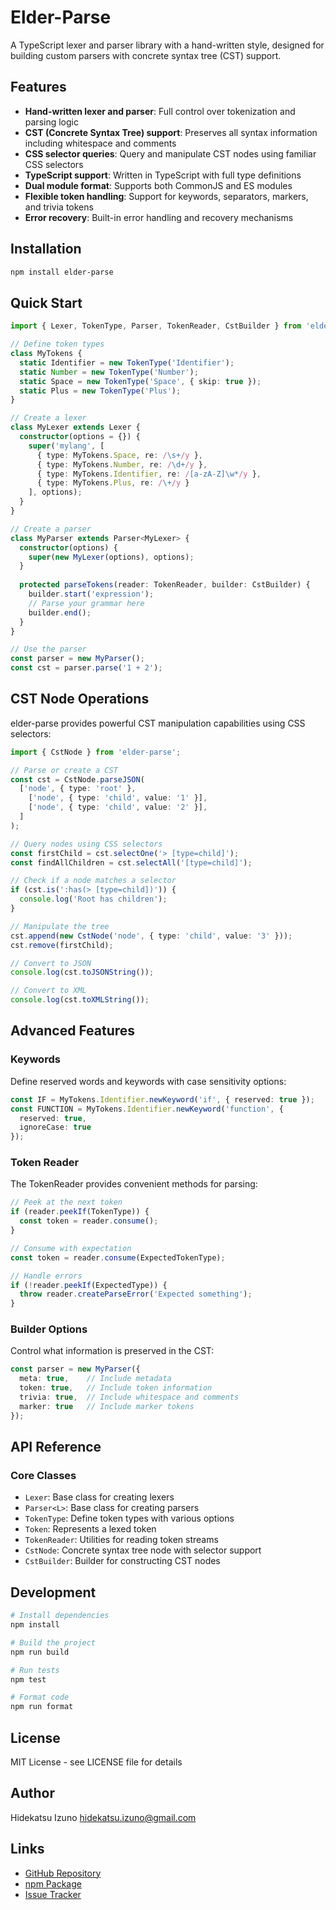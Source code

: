 <!--
npm run format
npm run test

npm run version:minor:alpha
npm run release:alpha

npm run version:patch
npm run release
-->

# Elder-Parse

A TypeScript lexer and parser library with a hand-written style, designed for building custom parsers with concrete syntax tree (CST) support.

## Features

- **Hand-written lexer and parser**: Full control over tokenization and parsing logic
- **CST (Concrete Syntax Tree) support**: Preserves all syntax information including whitespace and comments
- **CSS selector queries**: Query and manipulate CST nodes using familiar CSS selectors
- **TypeScript support**: Written in TypeScript with full type definitions
- **Dual module format**: Supports both CommonJS and ES modules
- **Flexible token handling**: Support for keywords, separators, markers, and trivia tokens
- **Error recovery**: Built-in error handling and recovery mechanisms

## Installation

```bash
npm install elder-parse
```

## Quick Start

```typescript
import { Lexer, TokenType, Parser, TokenReader, CstBuilder } from 'elder-parse';

// Define token types
class MyTokens {
  static Identifier = new TokenType('Identifier');
  static Number = new TokenType('Number');
  static Space = new TokenType('Space', { skip: true });
  static Plus = new TokenType('Plus');
}

// Create a lexer
class MyLexer extends Lexer {
  constructor(options = {}) {
    super('mylang', [
      { type: MyTokens.Space, re: /\s+/y },
      { type: MyTokens.Number, re: /\d+/y },
      { type: MyTokens.Identifier, re: /[a-zA-Z]\w*/y },
      { type: MyTokens.Plus, re: /\+/y }
    ], options);
  }
}

// Create a parser
class MyParser extends Parser<MyLexer> {
  constructor(options) {
    super(new MyLexer(options), options);
  }
  
  protected parseTokens(reader: TokenReader, builder: CstBuilder) {
    builder.start('expression');
    // Parse your grammar here
    builder.end();
  }
}

// Use the parser
const parser = new MyParser();
const cst = parser.parse('1 + 2');
```

## CST Node Operations

elder-parse provides powerful CST manipulation capabilities using CSS selectors:

```typescript
import { CstNode } from 'elder-parse';

// Parse or create a CST
const cst = CstNode.parseJSON(
  ['node', { type: 'root' },
    ['node', { type: 'child', value: '1' }],
    ['node', { type: 'child', value: '2' }],
  ]
);

// Query nodes using CSS selectors
const firstChild = cst.selectOne('> [type=child]');
const findAllChildren = cst.selectAll('[type=child]');

// Check if a node matches a selector
if (cst.is(':has(> [type=child])')) {
  console.log('Root has children');
}

// Manipulate the tree
cst.append(new CstNode('node', { type: 'child', value: '3' }));
cst.remove(firstChild);

// Convert to JSON
console.log(cst.toJSONString());

// Convert to XML
console.log(cst.toXMLString());
```

## Advanced Features

### Keywords

Define reserved words and keywords with case sensitivity options:

```typescript
const IF = MyTokens.Identifier.newKeyword('if', { reserved: true });
const FUNCTION = MyTokens.Identifier.newKeyword('function', { 
  reserved: true,
  ignoreCase: true 
});
```

### Token Reader

The TokenReader provides convenient methods for parsing:

```typescript
// Peek at the next token
if (reader.peekIf(TokenType)) {
  const token = reader.consume();
}

// Consume with expectation
const token = reader.consume(ExpectedTokenType);

// Handle errors
if (!reader.peekIf(ExpectedType)) {
  throw reader.createParseError('Expected something');
}
```

### Builder Options

Control what information is preserved in the CST:

```typescript
const parser = new MyParser({
  meta: true,    // Include metadata
  token: true,   // Include token information
  trivia: true,  // Include whitespace and comments
  marker: true   // Include marker tokens
});
```

## API Reference

### Core Classes

- `Lexer`: Base class for creating lexers
- `Parser<L>`: Base class for creating parsers
- `TokenType`: Define token types with various options
- `Token`: Represents a lexed token
- `TokenReader`: Utilities for reading token streams
- `CstNode`: Concrete syntax tree node with selector support
- `CstBuilder`: Builder for constructing CST nodes

## Development

```bash
# Install dependencies
npm install

# Build the project
npm run build

# Run tests
npm test

# Format code
npm run format
```

## License

MIT License - see LICENSE file for details

## Author

Hidekatsu Izuno <hidekatsu.izuno@gmail.com>

## Links

- [GitHub Repository](https://github.com/hidekatsu-izuno/elder-parse)
- [npm Package](https://www.npmjs.com/package/elder-parse)
- [Issue Tracker](https://github.com/hidekatsu-izuno/elder-parse/issues)

